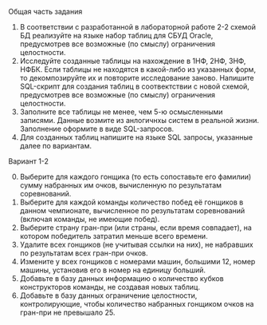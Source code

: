 Общая часть задания
1. В соответствии с разработанной в лабораторной работе 2-2 схемой БД реализуйте на языке набор таблиц для СБУД Oracle, предусмотрев все возможные (по смыслу) ограничения целостности.
2. Исследуйте созданные таблицы на нахождение в 1НФ, 2НФ, 3НФ, НФБК. Если таблицы не находятся в какой-либо из указанных форм, то декомпозируйте их и повторите исследование заново. Напишите SQL-скрипт для создания таблиц в соотвектствии с новой схемой, предусмотрев все возможные (по смыслу) ограничения целостности.
3. Заполните все таблицы не менее, чем 5-ю осмысленными записями. Данные возмите из анлогичнхы систем в реальной жизни. Заполнение оформите в виде SQL-запросов.
4. Для созданных таблиц напишите на языке SQL запросы, указанные далее по вариантам.

Вариант 1-2

0. Выберите для каждого гонщика (то есть сопоставьте его фамилии) сумму набранных им очков, вычисленную по результатам соревнований.
1. Выберите для каждой команды количество побед её гонщиков в данном чемпионате, вычисленное по результатам соревнований (включая команды, не имеющие побед).
2. Выберите страну гран-при (или страны, если время совпадает), на котором победитель затратил меньше всего времени.
3. Удалите всех гонщиков (не учитывая ссылки на них), не набравших по результатам всех гран-при очков.
4. Измените у всех гонщиков с номерами машин, большими 12, номер машины, установив его в номер на единицу больший.
5. Добавьте в базу данных информацию о количество кубков конструкторов команды, не создавая новых таблиц.
6. Добавьте в базу данных ограничение целостности, контролирующие, чтобы количество набранных гонщиком очков на гран-при не превышало 25.
